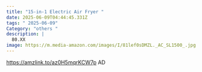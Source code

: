 ```yaml
---
title: "15-in-1 Electric Air Fryer "
date: 2025-06-09T04:44:45.331Z
tags: " 2025-06-09"
Category: "others "
description: |
  80.XX
image: https://m.media-amazon.com/images/I/81lef0sDMZL._AC_SL1500_.jpg
---
```

https://amzlink.to/az0H5mqrKCW7p   AD